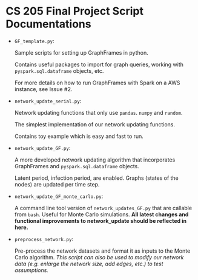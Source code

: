 # CS 205 Final Project Script Documentations

* `GF_template.py`: 
   
   Sample scripts for setting up GraphFrames in python. 

   Contains useful packages to import for graph queries, working with `pyspark.sql.dataframe` objects, etc. 
   
   For more details on how to run GraphFrames with Spark on a AWS instance, see Issue #2.

* `network_update_serial.py`:

   Network updating functions that only use `pandas`. `numpy` and `random`. 
   
   The simplest implementation of our network updating functions. 
   
   Contains toy example which is easy and fast to run. 

* `network_update_GF.py`:

   A more developed network updating algorithm that incorporates GraphFrames and `pyspark.sql.dataframe` objects. 
   
   Latent period, infection period, are enabled. Graphs (states of the nodes) are updated per time step.

* `network_update_GF_monte_carlo.py`:

   A command line tool version of `network_updates_GF.py` that are callable from `bash`. Useful for Monte Carlo simulations. __All latest changes and functional improvements to network_update should be reflected in here.__ 

* `preprocess_network.py`:

   Pre-process the network datasets and format it as inputs to the Monte Carlo algorithm. *This script can also be used to modify our network data (e.g. enlarge the network size, add edges, etc.) to test assumptions.*

